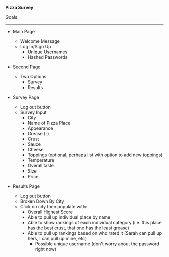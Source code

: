 **Pizza Survey**

Goals
___
* Main Page
    * Welcome Message
    * Log In/Sign Up
        * Unique Usernames
        * Hashed Passwords

* Second Page
    * Two Options
        * Survey
        * Results

* Survey Page
    * Log out button
    * Survey Input
        * City
        * Name of Pizza Place
        * Appearance
        * Grease (-)
        * Crust
        * Sauce
        * Cheese
        * Toppings (optional, perhaps list with option to add new toppings)
        * Temperature
        * Overall taste
        * Size
        * Price

* Results Page
    * Log out button
    * Broken Down By City
    * Click on city then populate with:
        * Overall Highest Score
        * Able to pull up individual place by name
        * Able to show rankings of each individual category (i.e. this place has the best crust, that one has the least grease)
        * Able to pull up rankings based on who rated it (Sarah can pull up hers, I can pull up mine, etc)
            * Possible unique username (don't worry about the password right now)